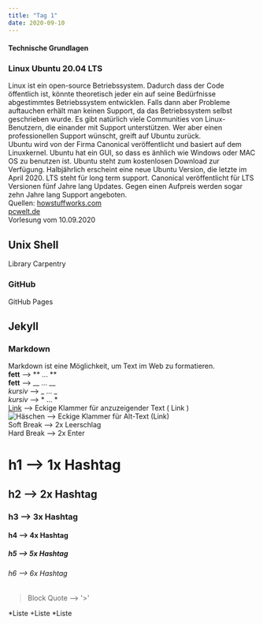 ```yaml
---
title: "Tag 1"
date: 2020-09-10
---
```

#### Technische Grundlagen

### Linux Ubuntu 20.04 LTS
Linux ist ein open-source Betriebssystem. Dadurch dass der Code öffentlich ist, könnte  theoretisch jeder ein auf seine Bedürfnisse abgestimmtes Betriebssystem entwicklen. Falls dann aber Probleme auftauchen erhält man keinen Support, da das Betriebssystem selbst geschrieben wurde. Es gibt natürlich viele Communities von Linux-Benutzern, die einander mit Support unterstützen. Wer aber einen professionellen Support wünscht, greift auf Ubuntu zurück.  
Ubuntu wird von der Firma Canonical veröffentlicht und basiert auf dem Linuxkernel. Ubuntu hat  ein GUI, so dass es änhlich wie Windows oder MAC OS zu benutzen ist. Ubuntu steht zum kostenlosen Download zur Verfügung. Halbjährlich erscheint eine neue Ubuntu Version, die letzte im April 2020. LTS steht für long term support. Canonical veröffentlicht für LTS Versionen fünf Jahre lang Updates. Gegen einen Aufpreis werden sogar zehn Jahre lang Support angeboten.  
Quellen: [howstuffworks.com](https://computer.howstuffworks.com/ubuntu.htm)  
[pcwelt.de](https://www.pcwelt.de/news/Ubuntu-20.04-LTS-Focal-Fossa-Neuerungen-Release-Download-10714971.html)  
Vorlesung vom 10.09.2020

## Unix Shell
Library Carpentry

### GitHub
GitHub Pages
## Jekyll 

### Markdown
Markdown ist eine Möglichkeit, um Text im Web zu formatieren.  
**fett** --> ** ... **  
__fett__ --> __ ... __   
_kursiv_ --> _ ... _  
*kursiv* --> * ... *  
[Link]() --> Eckige Klammer für anzuzeigender Text ( Link )  
![Häschen](https://www.pinterest.ch/pin/760263980817606482/) --> Eckige Klammer für Alt-Text (Link)  
Soft Break --> 2x Leerschlag  
Hard Break --> 2x Enter  
# h1 --> 1x Hashtag  
## h2 --> 2x Hashtag  
### h3 --> 3x Hashtag  
#### h4 --> 4x Hashtag  
##### h5 --> 5x Hashtag  
###### h6 --> 6x Hashtag  
> Block Quote --> '>'  

*Liste
+Liste
  *Liste
